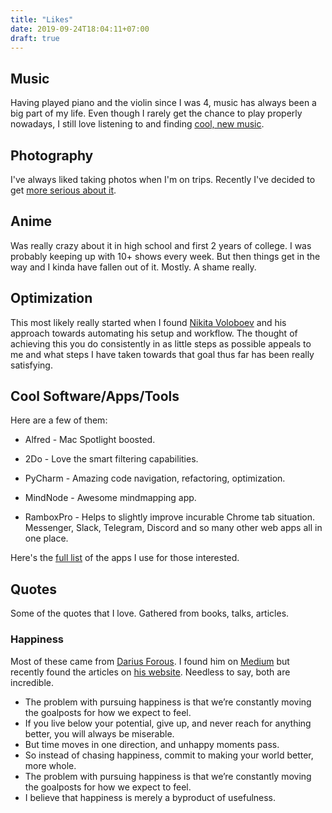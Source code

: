 ```yaml
---
title: "Likes"
date: 2019-09-24T18:04:11+07:00
draft: true
---
```


## Music

Having played piano and the violin since I was 4, music has always been a big part of my life. Even though I rarely get the chance to play properly nowadays, I still love listening to and finding [cool, new music](https://open.spotify.com/user/sawittan).

## Photography

I've always liked taking photos when I'm on trips. Recently I've decided to get [more serious about it](https://www.instagram.com/tansawit/).

## Anime

Was really crazy about it in high school and first 2 years of college. I was probably keeping up with 10+ shows every week. But then things get in the way and I kinda have fallen out of it. Mostly. A shame really.

## Optimization

This most likely really started when I found [Nikita Voloboev](https://nikitavoloboev.xyz/) and his approach towards automating his setup and workflow. The thought of achieving this you do consistently in as little steps as possible appeals to me and what steps I have taken towards that goal thus far has been really satisfying.

## Cool Software/Apps/Tools

Here are a few of them:

- Alfred - Mac Spotlight boosted.

- 2Do - Love the smart filtering capabilities.

- PyCharm - Amazing code navigation, refactoring, optimization.

- MindNode - Awesome mindmapping app.
  
- RamboxPro - Helps to slightly improve incurable Chrome tab situation. Messenger, Slack, Telegram, Discord and so many other web apps all in one place.

Here's the [full list](https://github.com/tansawit/my-mac-setup) of the apps I use for those interested.

## Quotes

Some of the quotes that I love. Gathered from books, talks, articles.

### Happiness

Most of these came from [Darius Forous](https://dariusforoux.com/). I found him on [Medium](https://medium.com/@dariusforoux) but recently found the articles on [his website](https://dariusforoux.com/blog/). Needless to say, both are incredible.

- The problem with pursuing happiness is that we’re constantly moving the goalposts for how we expect to feel.
- If you live below your potential, give up, and never reach for anything better, you will always be miserable.
- But time moves in one direction, and unhappy moments pass.
- So instead of chasing happiness, commit to making your world better, more whole.
- The problem with pursuing happiness is that we’re constantly moving the goalposts for how we expect to feel.
- I believe that happiness is merely a byproduct of usefulness.
  